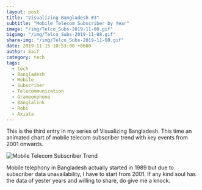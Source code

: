 ```yaml
---
layout: post  
title: "Visualizing Bangladesh #3"
subtitle: "Mobile Telecom Subscriber by Year"
image: "/img/Telco_Subs-2019-11-08.gif"
bigimg: "/img/Telco_Subs-2019-11-08.gif"
share-img: "/img/Telco_Subs-2019-11-08.gif"
date: 2019-11-15 10:53:00 +0600
author: Saif
category: tech
tags:
  - tech
  - Bangladesh
  - Mobile
  - Subscriber
  - Telecommunication
  - Grameenphone
  - Banglalink
  - Robi
  - Axiata
---
```


<style>

    article img {
    max-height: 100% !important;
    width: 100% !important;

}
</style>

This is the third entry in my series of Visualizing Bangladesh. This time an animated chart of mobile telecom subscriber trend with key events from 2001 onwards.

![Mobile Telecom Subscriber Trend](/img/Telco_Subs-2019-11-08.gif)

Mobile telephony in Bangladesh actually started in 1989 but due to subscriber data unavailability, I have to start from 2001. If any kind soul has the data of yester years and willing to share,  do give me a knock.
